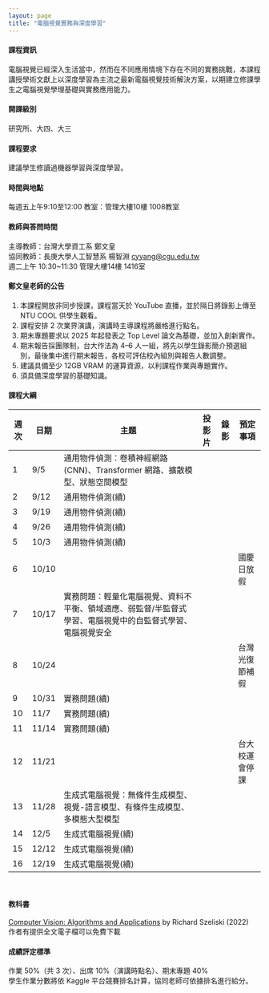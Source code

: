 ```yaml
---
layout: page
title: "電腦視覺實務與深度學習"
---
```


<!--ICM910-A1148-->
#### 課程資訊
電腦視覺已經深入生活當中，然而在不同應用情境下存在不同的實務挑戰，本課程講授學術文獻上以深度學習為主流之最新電腦視覺技術解決方案，以期建立修課學生之電腦視覺學理基礎與實務應用能力。

#### 開課級別
研究所、大四、大三

#### 課程要求 
建議學生修讀過機器學習與深度學習。 

#### 時間與地點
每週五上午9:10至12:00 教室：管理大樓10樓 1008教室<br/>

#### 教師與答問時間
主導教師：台灣大學資工系 鄭文皇<br/>
協同教師：長庚大學人工智慧系 楊智淵 cyyang@cgu.edu.tw<br/>
週二上午 10:30~11:30 管理大樓14樓 1416室<br/>

#### 鄭文皇老師的公告
1. 本課程開放非同步授課，課程當天於 YouTube 直播，並於隔日將錄影上傳至 NTU COOL 供學生觀看。
2. 課程安排 2 次業界演講，演講時主導課程將嚴格進行點名。
3. 期末專題要求以 2025 年起發表之 Top Level 論文為基礎，並加入創新實作。
4. 期末報告採團隊制，台大作法為 4–6 人一組，將先以學生錄影簡介預選組別，最後集中進行期末報告，各校可評估校內組別與報告人數調整。
5. 建議具備至少 12GB VRAM 的運算資源，以利課程作業與專題實作。
6. 須具備深度學習的基礎知識。

#### 課程大綱

|週次|日期  |主題                       |投影片     |錄影         | 預定事項 |
|--- |---   |---                        |---         |---         |---       |
|1   |9/5   | 通用物件偵測：卷積神經網路 (CNN)、Transformer 網路、擴散模型、狀態空間模型 |            |            |          |
|2   |9/12  | 通用物件偵測(續)           |            |            |          |
|3   |9/19  | 通用物件偵測(續)           |            |            |          |
|4   |9/26  | 通用物件偵測(續)           |            |            |         |
|5   |10/3  | 通用物件偵測(續)           |            |             |          |
|6   |10/10 |                           |            |            | 國慶日放假         |
|7   |10/17 | 實務問題：輕量化電腦視覺、資料不平衡、領域適應、弱監督/半監督式學習、電腦視覺中的自監督式學習、電腦視覺安全 |            |            |          |
|8   |10/24 |                          |           |           | 台灣光復節補假         |
|9   |10/31 | 實務問題(續)              |            |            |        |
|10  |11/7  | 實務問題(續)              |            |            |        |
|11  |11/14 | 實務問題(續)              |            |            |          |
|12  |11/21 |                          |            |            | 台大校運會停課         |
|13  |11/28 | 生成式電腦視覺：無條件生成模型、視覺-語言模型、有條件生成模型、多模態大型模型 |            |            |          |
|14  |12/5  | 生成式電腦視覺(續)        |            |            |          |
|15  |12/12 | 生成式電腦視覺(續)        |            |            |          |
|16  |12/19 | 生成式電腦視覺(續)        |            |            |          |

<br/>

#### 教科書
[Computer Vision: Algorithms and Applications](http://szeliski.org/Book/) by Richard Szeliski (2022) <br/>
作者有提供全文電子檔可以免費下載

#### 成績評定標準
作業 50%（共 3 次）、出席 10%（演講時點名）、期末專題 40% <br/>
學生作業分數將依 Kaggle 平台競賽排名計算，協同老師可依據排名進行給分。